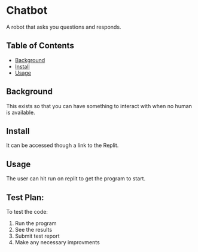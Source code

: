 # Chatbot
A robot that asks you questions and responds.
## Table of Contents
- [Background](#background)
- [Install](#install)
- [Usage](#usage)
## Background
This exists so that you can have something to interact with when no human is available.
## Install
It can be accessed though a link to the Replit.
## Usage
The user can hit run on replit to get the program to start.

## Test Plan:
To test the code:

1. Run the program
2. See the results
3. Submit test report
4. Make any necessary improvments